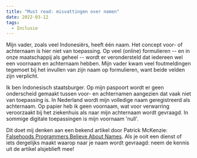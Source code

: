 ```yaml
---
title: "Must read: misvattingen over namen"
date: 2022-03-12
tags:
  - Inclusie
---
```


Mijn vader, zoals veel Indonesiërs, heeft één naam. Het concept voor- of achternaam is hier niet van toepassing.
Op veel (online) formulieren -- en in onze maatschappij als geheel -- wordt er verondersteld dat iedereen wel
een voornaam en achternaam hebben. Mijn vader kwam veel foutmeldingen tegemoet bij het invullen van zijn naam
op formulieren, want beide velden zijn verplicht.

Ik ben Indonesisch staatsburger. Op mijn paspoort wordt er geen onderscheid gemaakt tussen voor- en achternamen
aangezien dat vaak niet van toepassing is. In Nederland wordt mijn volledige naam geregistreerd als achternaam.
Op papier heb ik geen voornaam, wat voor verwarring veroorzaakt bij het ziekenhuis als naar mijn achternaam wordt
gevraagd. In sommige digitale toepassingen is mijn voornaam 'null'.

Dit doet mij denken aan een bekend artikel door Patrick McKenzie: [Falsehoods Programmers Believe About Names](https://www.kalzumeus.com/2010/06/17/falsehoods-programmers-believe-about-names/).
Als je ooit een dienst of iets dergelijks maakt waarop naar je naam wordt gevraagd: neem de kennis uit de artikel
alsjeblieft mee!
